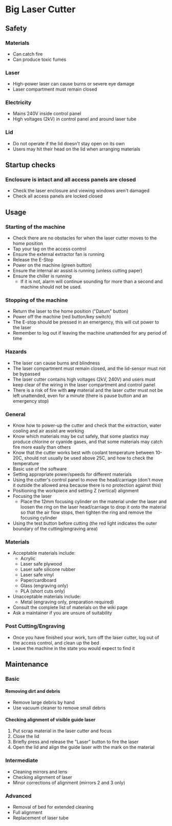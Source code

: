 # Big Laser Cutter

## Safety

### Materials

* Can catch fire
* Can produce toxic fumes

### Laser

* High-power laser can cause burns or severe eye damage
* Laser compartment must remain closed

### Electricity

* Mains 240V inside control panel
* High voltages (2kV) in control panel and around laser tube

### Lid

* Do not operate if the lid doesn't stay open on its own
* Users may hit their head on the lid when arranging materials

## Startup checks

### Enclosure is intact and all access panels are closed

* Check the laser enclosure and viewing windows aren't damaged
* Check all access panels are locked closed

## Usage

### Starting of the machine

* Check there are no obstacles for when the laser cutter moves to the home position
* Tap your tag on the access control
* Ensure the external extractor fan is running
* Release the E-Stop
* Power on the machine (green button)
* Ensure the internal air assist is running (unless cutting paper)
* Ensure the chiller is running
  * If it is not, alarm will continue sounding for more than a second and machine should not be used.

### Stopping of the machine

* Return the laser to the home position ("Datum" button)
* Power off the machine (red button/key switch)
* The E-stop should be pressed in an emergency, this will cut power to the laser
* Remember to log out if leaving the machine unattended for any period of time

### Hazards

* The laser can cause burns and blindness
* The laser compartment must remain closed, and the lid-sensor must not be bypassed
* The laser cutter contains high voltages (2kV, 240V) and users must keep clear
  of the wiring in the laser compartment and control panel
* There is a risk of fire with **any** material and the laser cutter must not be
  left unattended, even for a minute (there is pause button and an emergency stop)

### General

* Know how to power-up the cutter and check that the extraction, water
  cooling and air assist are working
* Know which materials may be cut safely, that some plastics may produce
  chlorine or cyanide gases, and that some materials may catch fire more easily
  than others
* Know that the cutter works best with coolant temperature between 10-20C,
  should not usually be used above 25C, and how to check the temperature
* Basic use of the software
* Setting appropriate power/speeds for different materials
* Using the cutter's control panel to move the head/carriage (don't move it
  outside the allowed area because there is no protection against this)
* Positioning the workpiece and setting Z (vertical) alignment
* Focusing the laser
  * Place the 12mm focusing cylinder on the material under the laser and loosen
    the ring on the laser head/carriage to drop it onto the material so that the
    air flow stops, then tighten the ring and remove the focusing cylinder
* Using the test button before cutting (the red light indicates the outer
  boundary of the cutting/engraving area)

### Materials

* Acceptable materials include:
  * Acrylic
  * Laser safe plywood
  * Laser safe silicone rubber
  * Laser safe vinyl
  * Paper/cardboard
  * Glass (engraving only)
  * PLA (short cuts only)
* Unacceptable materials include:
  * Metal (engraving only, preparation required)
* Consult the complete list of materials on the wiki page
* Ask a maintainer if you are unsure of suitability

### Post Cutting/Engraving

* Once you have finished your work, turn off the laser cutter, log out of the access control, and clean up the bed
* Leave the machine in the state you would expect to find it

## Maintenance

### Basic

#### Removing dirt and debris

* Remove large debris by hand
* Use vacuum cleaner to remove small debris

#### Checking alignment of visible guide laser

1. Put scrap material in the laser cutter and focus
2. Close the lid
3. Briefly press and release the "Laser" button to fire the laser
4. Open the lid and align the guide laser with the mark on the material

### Intermediate

* Cleaning mirrors and lens
* Checking alignment of laser
* Minor corrections of alignment (mirrors 2 and 3 only)

### Advanced

* Removal of bed for extended cleaning
* Full alignment
* Replacement of laser tube
